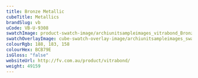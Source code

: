 ```yaml
---
title: Bronze Metallic
cubeTitle: Metallics
brandSlug: vb
uCode: VB-U-9308
swatchImage: product-swatch-image/archiunitsampleimages_vitrabond_Bronze_Metallic.jpg
swatchOverlayImage: cube-swatch-overlay-image/archiunitsampleimages_swatch-overlay_vitrabond.png
colourRgb: 188, 183, 158
colourHex: BCB79E
isGloss: "false"
websiteUrl: http://fv.com.au/product/vitrabond/
weight: 49159
---
```

